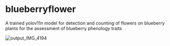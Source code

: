 # blueberryflower
A trained yolov11n model for detection and counting of flowers on blueberry plants for the assessment of blueberry phenology traits

![output_IMG_4194](https://github.com/user-attachments/assets/88706376-c18a-486f-92ce-b6f957cd7b93)

